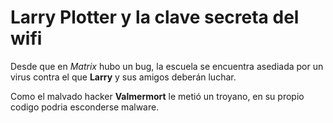 # Larry Plotter y la clave secreta del wifi

Desde que en *Matrix* hubo un bug, la escuela se encuentra asediada por un virus contra el que **Larry** y sus amigos deberán luchar.

Como el malvado hacker **Valmermort** le metió un troyano, en su propio codigo podria esconderse malware.
